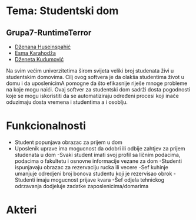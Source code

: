 # Tema: Studentski dom
## Grupa7-RuntimeTerror

* [Dženana Huseinspahić](https://github.com/dzhuseinspahic)
* [Esma Karahodža](https://github.com/ekarahodza1)
* [Dženeta Kudumović](https://github.com/dkudumovic1)

Na svim većim univerzitetima širom svijeta veliki broj studenata živi u studentskim domovima. Cilj ovog softvera je da olakša studentima život u domu i da uposlenicimA pomogne da što efikasnije riješe mnoge probleme na koje mogu naići. Ovaj softver za studentski dom sadrži dosta pogodnosti koje se mogu iskoristiti da se automatiziraju određeni procesi koji inače oduzimaju dosta vremena i studentima a i osoblju.

# Funkcionalnosti
* Student popunjava obrazac za prijem u dom 
* Uposlenik uprave ima mogucnost da odobri ili odbije zahtjev za prijem studenata u dom
-Svaki student imati svoj profil sa ličnim podacima, podacima o fakultetu i osnovne informacije vezane za dom
-Studenti ispunjavaju obrazac za rezervaciju rucka ili vecere
-Sef kuhinje umanjuje odredjeni broj bonova studentu koji je rezervisao obrok
-Studenti imaju mogucnost prijave kvara
-Šef odjela tehnickog odrzavanja dodjeluje zadatke zaposlenicima/domarima

# Akteri
